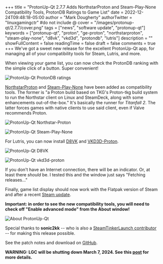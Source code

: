 +++
title = "ProtonUp-Qt 2.7.7 Adds NorthstarProton and Steam-Play-None Compatibility Tools, ProtonDB Ratings to Game List"
date = 2022-12-24T09:48:18-05:00
author = "Mark Dougherty"
authorTwitter = "linuxgamingctr" #do not include @
cover = "/images/protonup-qt/2.7.7/cover.png"
tags = ["news", "software update", "protonup-qt"]
keywords = ["protonup-qt", "proton", "ge-proton", "northstarproton", "steam-play-none", "d8vk", "vkd3d", "protondb", "lutris"]
description = ""
showFullContent = false
readingTime = false
draft = false
comments = true
+++
We've got a sweet new release for the excellent ProtonUp-Qt app, for managing all of your compatibility tools for Steam, Lutris, and more.

When viewing your game list, you can now check the ProtonDB ranking with the simple click of a button. Super convenient!

![ProtonUp-Qt ProtonDB ratings](/images/protonup-qt/2.7.7/protondb.png)

[NorthstarProton](https://github.com/cyrv6737/NorthstarProton) and [Steam-Play-None](https://github.com/Scrumplex/Steam-Play-None) have been added as compatibility tools. The former is "a Proton build based on TKG's Proton-tkg build system to run the Northstar client on Linux and SteamDeck, along with some enhancements out-of-the-box." It's basically the runner for *Titanfall 2*. The latter forces games with native clients to use said client, even if Valve recommends Proton.

![ProtonUp-Qt Northstar-Proton](/images/protonup-qt/2.7.7/northstar-proton.png)

![ProtonUp-Qt Steam-Play-None](/images/protonup-qt/2.7.7/steam-play-none.png)

For Lutris, you can now install [D8VK](https://github.com/AlpyneDreams/d8vk) and [VKD3D-Proton](https://github.com/HansKristian-Work/vkd3d-proton).

![ProtonUp-Qt D8VK](/images/protonup-qt/2.7.7/d8vk.png)

![ProtonUp-Qt vkd3d-proton](/images/protonup-qt/2.7.7/vkd3d-proton.png)

If you don't have an Internet connection, there will be an indicator. Or, at least there *should* be. I tested this and the window just says "Fetching releases..."

Finally, game list display should now work with the Flatpak version of Steam and after a recent [Steam update](https://github.com/DavidoTek/ProtonUp-Qt/issues/155).

**Important: in order to see the new compatibility tools, you will need to check off "Enable advanced mode" from the About window!**

![About ProtonUp-Qt](/images/protonup-qt/2.7.7/about.png)

Special thanks to **sonic2kk** -- who is also a [SteamTinkerLaunch contributor](https://linuxgamingcentral.com/posts/sonic-frontiers-modding-guide/) -- for making this release possible.

See the patch notes and download on [GitHub](https://github.com/DavidoTek/ProtonUp-Qt/releases/tag/v2.7.7).

**WARNING: LGC will be shutting down March 7, 2024. See this [post](https://linuxgamingcentral.com/posts/the-end-of-lgc/) for more details.**

